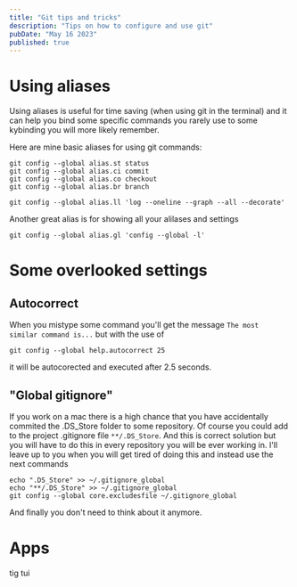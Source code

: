 ```yaml
---
title: "Git tips and tricks"
description: "Tips on how to configure and use git"
pubDate: "May 16 2023"
published: true
---
```


# Using aliases
Using aliases is useful for time saving (when using git in the terminal) and it can help you
bind some specific commands you rarely use to some kybinding you will more likely remember.

Here are mine basic aliases for using git commands:
```shell
git config --global alias.st status
git config --global alias.ci commit
git config --global alias.co checkout
git config --global alias.br branch

git config --global alias.ll 'log --oneline --graph --all --decorate'
```
Another great alias is for showing all your alilases and settings
```shell
git config --global alias.gl 'config --global -l'
```
# Some overlooked settings

## Autocorrect
When you mistype some command you'll get the message `The most similar command is...` but with the use of
```shell
git config --global help.autocorrect 25
```
it will be autocorected and executed after 2.5 seconds. 

## "Global gitignore"
If you work on a mac there is a high chance that you have accidentally commited the .DS_Store folder to some repository. Of course you could add to the project .gitignore file `**/.DS_Store`. And this is correct solution but you will have to do this in every repository you will be ever working in. I'll leave up to you when you will get tired of doing this and instead use the next commands
```shell
echo ".DS_Store" >> ~/.gitignore_global
echo "**/.DS_Store" >> ~/.gitignore_global
git config --global core.excludesfile ~/.gitignore_global
```
And finally you don't need to think about it anymore.

# Apps
tig tui